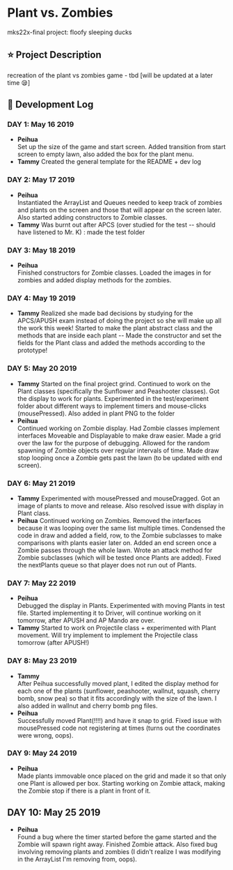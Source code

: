 # Plant vs. Zombies
mks22x-final project: floofy sleeping ducks

## :star: Project Description
recreation of the plant vs zombies game - tbd [will be updated at a later time :sleepy:]

## :memo: Development Log
### DAY 1: May 16 2019
- **Peihua**  
    Set up the size of the game and start screen. Added transition from start screen to empty lawn, also added the box for the plant menu.
- **Tammy**
    Created the general template for the README + dev log

### DAY 2: May 17 2019
- **Peihua**  
    Instantiated the ArrayList and Queues needed to keep track of zombies and plants on the screen and those that will appear on the screen later.  
    Also started adding constructors to Zombie classes.
- **Tammy**
    Was burnt out after APCS (over studied for the test -- should have listened to Mr. K) : made the test folder

### DAY 3: May 18 2019
- **Peihua**   
    Finished constructors for Zombie classes. Loaded the images in for zombies and added display methods for the zombies.

### DAY 4: May 19 2019
- **Tammy**
    Realized she made bad decisions by studying for the APCS/APUSH exam instead of doing the project so she will make up all the work this week!
    Started to make the plant abstract class and the methods that are inside each plant -- Made the constructor and set the fields for the Plant class and added the methods according to the prototype!

### DAY 5: May 20 2019
- **Tammy**
    Started on the final project grind. Continued to work on the Plant classes (specifically the Sunflower and Peashooter classes). Got the display to work for plants. Experimented in the test/experiment folder about different ways to implement timers and mouse-clicks (mousePressed). Also added in plant PNG to the folder    
- **Peihua**  
    Continued working on Zombie display. Had Zombie classes implement interfaces Moveable and Displayable to make draw easier. Made a grid over the law for the purpose of debugging. Allowed for the random spawning of Zombie objects over regular intervals of time. Made draw stop looping once a Zombie gets past the lawn (to be updated with end screen).

### DAY 6: May 21 2019
- **Tammy**
    Experimented with mousePressed and mouseDragged. Got an image of plants to move and release. Also resolved issue with display in Plant class.
- **Peihua**
	  Continued working on Zombies. Removed the interfaces because it was looping over the same list multiple times. Condensed the code in draw and added a field, row, to the Zombie subclasses to make comparisons with plants easier later on. Added an end screen once a Zombie passes through the whole lawn. Wrote an attack method for Zombie subclasses (which will be tested once Plants are added). Fixed the nextPlants queue so that player does not run out of Plants.

### DAY 7: May 22 2019
- **Peihua**  
    Debugged the display in Plants. Experimented with moving Plants in test file. Started implementing it to Driver, will continue working on it tomorrow, after APUSH and AP Mando are over.
- **Tammy**
    Started to work on Projectile class + experimented with Plant movement. Will try implement to implement the Projectile class tomorrow (after APUSH!)

### DAY 8: May 23 2019
- **Tammy**  
    After Peihua successfully moved plant, I edited the display method for each one of the plants (sunflower, peashooter, wallnut, squash, cherry bomb, snow pea) so that it fits accordingly with the size of the lawn. I also added in wallnut and cherry bomb png files.
- **Peihua**  
    Successfully moved Plant(!!!!) and have it snap to grid. Fixed issue with mousePressed code not registering at times (turns out the coordinates were wrong, oops).  

### DAY 9: May 24 2019
- **Peihua**  
    Made plants immovable once placed on the grid and made it so that only one Plant is allowed per box. Starting working on Zombie attack, making the Zombie stop if there is a plant in front of it.

## DAY 10: May 25 2019  
- **Peihua**  
    Found a bug where the timer started before the game started and the Zombie will spawn right away. Finished Zombie attack. Also fixed bug involving removing plants and zombies (I didn't realize I was modifying in the ArrayList I'm removing from, oops).
